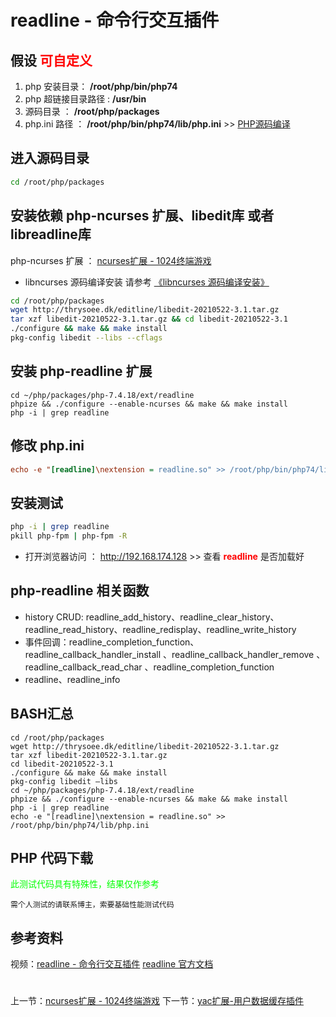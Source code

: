 # readline - 命令行交互插件

## 假设 <font color="#FF0000">可自定义</font>
1. php 安装目录： **/root/php/bin/php74**
2. php 超链接目录路径 : **/usr/bin**
3. 源码目录 ： **/root/php/packages**
4. php.ini 路径 ： **/root/php/bin/php74/lib/php.ini** >> [PHP源码编译](http://www.19src.com/5.html)

## 进入源码目录
```BASH
cd /root/php/packages
```

## 安装依赖 php-ncurses 扩展、libedit库 或者 libreadline库
php-ncurses 扩展 ： [ncurses扩展 - 1024终端游戏](http://www.19src.com/37.html)
- libncurses 源码编译安装 请参考 [《libncurses 源码编译安装》](http://www.19src.com/114.html "libncurses 源码编译安装")
```BASH
cd /root/php/packages
wget http://thrysoee.dk/editline/libedit-20210522-3.1.tar.gz
tar xzf libedit-20210522-3.1.tar.gz && cd libedit-20210522-3.1
./configure && make && make install
pkg-config libedit --libs --cflags
```

## 安装 php-readline 扩展
```
cd ~/php/packages/php-7.4.18/ext/readline
phpize && ./configure --enable-ncurses && make && make install
php -i | grep readline
```

## 修改 php.ini
``` /root/php/bin/php74/lib/php.ini <<<
echo -e "[readline]\nextension = readline.so" >> /root/php/bin/php74/lib/php.ini
```

## 安装测试
```bash
php -i | grep readline
pkill php-fpm | php-fpm -R
```
- 打开浏览器访问 ： http://192.168.174.128 >> 查看 <font color=#FF0000> **readline** </font> 是否加载好

## php-readline 相关函数
- history CRUD: readline_add_history、readline_clear_history、readline_read_history、readline_redisplay、readline_write_history 
- 事件回调：readline_completion_function、readline_callback_handler_install 、readline_callback_handler_remove 、readline_callback_read_char 、readline_completion_function 
- readline、readline_info 

## BASH汇总
```
cd /root/php/packages
wget http://thrysoee.dk/editline/libedit-20210522-3.1.tar.gz
tar xzf libedit-20210522-3.1.tar.gz
cd libedit-20210522-3.1
./configure && make && make install
pkg-config libedit –libs
cd ~/php/packages/php-7.4.18/ext/readline
phpize && ./configure --enable-ncurses && make && make install
php -i | grep readline
echo -e "[readline]\nextension = readline.so" >> /root/php/bin/php74/lib/php.ini
```

## PHP 代码下载
<font color="#00ff00">此测试代码具有特殊性，结果仅作参考</font>
```
需个人测试的请联系博主，索要基础性能测试代码
```

## 参考资料
视频：[readline - 命令行交互插件](https://study.163.com/course/introduction.htm?courseId=1211778804&share=2&shareId=480000002265446#/courseDetail?tab=1 "readline - 命令行交互插件")
[readline 官方文档](https://www.php.net/manual/zh/book.readline.php)
#
上一节：[ncurses扩展 - 1024终端游戏](http://www.19src.com/37.html)
下一节：[yac扩展-用户数据缓存插件](http://www.19src.com/39.html)